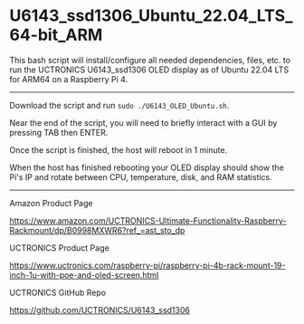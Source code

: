 # U6143_ssd1306_Ubuntu_22.04_LTS_64-bit_ARM

This bash script will install/configure all needed dependencies, files, etc. to run the UCTRONICS U6143_ssd1306 OLED display as of Ubuntu 22.04 LTS for ARM64 on a Raspberry Pi 4.

-----------------------------------------

Download the script and run `sudo ./U6143_OLED_Ubuntu.sh`.

Near the end of the script, you will need to briefly interact with a GUI by pressing TAB then ENTER.

Once the script is finished, the host will reboot in 1 minute.

When the host has finished rebooting your OLED display should show the Pi's IP and rotate between CPU, temperature, disk, and RAM statistics.

-----------------------------------------

Amazon Product Page

https://www.amazon.com/UCTRONICS-Ultimate-Functionality-Raspberry-Rackmount/dp/B0998MXWR6?ref_=ast_sto_dp

UCTRONICS Product Page

https://www.uctronics.com/raspberry-pi/raspberry-pi-4b-rack-mount-19-inch-1u-with-poe-and-oled-screen.html

UCTRONICS GitHub Repo  

https://github.com/UCTRONICS/U6143_ssd1306
